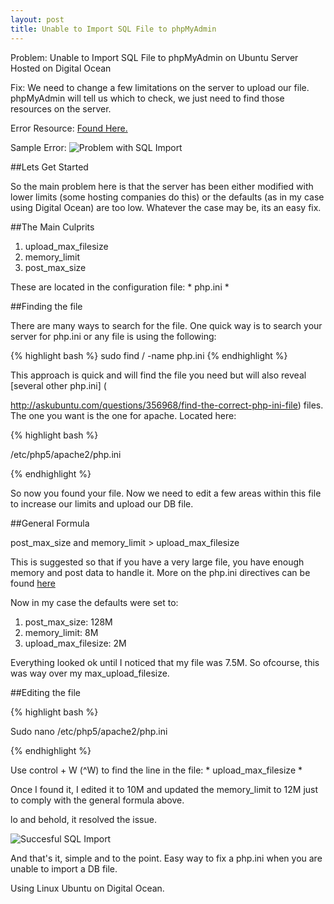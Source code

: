 ```yaml
---
layout: post
title: Unable to Import SQL File to phpMyAdmin
---
```


Problem: Unable to Import SQL File to phpMyAdmin on Ubuntu Server Hosted on Digital Ocean

Fix: We need to change a few limitations on the server to upload our file. phpMyAdmin will tell us which to check, we just need to find those resources on the server.

Error Resource: [Found Here.](http://docs.phpmyadmin.net/en/latest/faq.html#faq1-16)

Sample Error:
![Problem with SQL Import]({{site.url}}/assets/UnableToImportSQL.png)

##Lets Get Started

So the main problem here is that the server has been either modified with lower limits (some hosting companies do this) or the defaults (as in my case using Digital Ocean) are too low. Whatever the case may be, its an easy fix.

##The Main Culprits

1. upload_max_filesize
2. memory_limit
3. post_max_size

These are located in the configuration file: * php.ini *

##Finding the file

There are many ways to search for the file. One quick way is to search your server for php.ini or any file is using the following:

{% highlight bash %}
sudo find / -name php.ini
{% endhighlight %}

This approach is quick and will find the file you need but will also reveal [several other php.ini] (

http://askubuntu.com/questions/356968/find-the-correct-php-ini-file) files. The one you want is the one for apache. Located here:

{% highlight bash %}

/etc/php5/apache2/php.ini

{% endhighlight %}

So now you found your file. Now we need to edit a few areas within this file to increase our limits and upload our DB file.

##General Formula

post\_max\_size and memory_limit > upload\_max\_filesize

This is suggested so that if you have a very large file, you have enough memory and post data to handle it. More on the php.ini directives can be found [here](http://php.net/manual/en/ini.core.php)

Now in my case the defaults were set to:

1. post_max_size: 128M
2. memory_limit: 8M
3. upload_max_filesize: 2M

Everything looked ok until I noticed that my file was 7.5M. So ofcourse, this was way over my max_upload_filesize. 

##Editing the file

{% highlight bash %} 

Sudo nano /etc/php5/apache2/php.ini

{% endhighlight %}

Use control + W (^W) to find the line in the file: * upload_max_filesize *

Once I found it, I edited it to 10M and updated the memory_limit to 12M just to comply with the general formula above.

lo and behold, it resolved the issue.

![Succesful SQL Import]({{site.url}}/assets/SuccesfulImport.png)

And that's it, simple and to the point. Easy way to fix a php.ini when you are unable to import a DB file. 

Using Linux Ubuntu on Digital Ocean.



